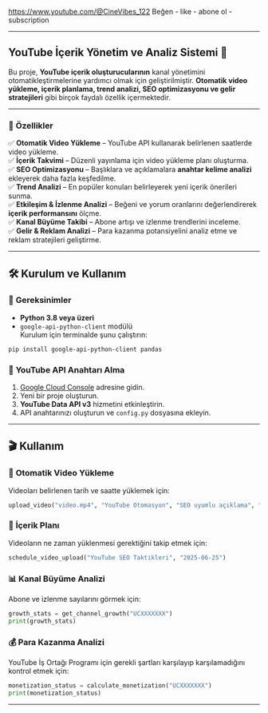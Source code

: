 https://www.youtube.com/@CineVibes_122 Beğen - like - abone ol - subscription

---

## YouTube İçerik Yönetim ve Analiz Sistemi 🚀  

Bu proje, **YouTube içerik oluşturucularının** kanal yönetimini otomatikleştirmelerine yardımcı olmak için geliştirilmiştir. **Otomatik video yükleme, içerik planlama, trend analizi, SEO optimizasyonu ve gelir stratejileri** gibi birçok faydalı özellik içermektedir.

---

### 🚀 **Özellikler**
✅ **Otomatik Video Yükleme** – YouTube API kullanarak belirlenen saatlerde video yükleme.  
✅ **İçerik Takvimi** – Düzenli yayınlama için video yükleme planı oluşturma.  
✅ **SEO Optimizasyonu** – Başlıklara ve açıklamalara **anahtar kelime analizi** ekleyerek daha fazla keşfedilme.  
✅ **Trend Analizi** – En popüler konuları belirleyerek yeni içerik önerileri sunma.  
✅ **Etkileşim & İzlenme Analizi** – Beğeni ve yorum oranlarını değerlendirerek **içerik performansını** ölçme.  
✅ **Kanal Büyüme Takibi** – Abone artışı ve izlenme trendlerini inceleme.  
✅ **Gelir & Reklam Analizi** – Para kazanma potansiyelini analiz etme ve reklam stratejileri geliştirme.  

---

## 🛠 **Kurulum ve Kullanım**
### 📌 **Gereksinimler**
- **Python 3.8 veya üzeri**
- `google-api-python-client` modülü  
Kurulum için terminalde şunu çalıştırın:  
```bash
pip install google-api-python-client pandas
```

### 📌 **YouTube API Anahtarı Alma**
1. [Google Cloud Console](https://console.developers.google.com/) adresine gidin.  
2. Yeni bir proje oluşturun.  
3. **YouTube Data API v3** hizmetini etkinleştirin.  
4. API anahtarınızı oluşturun ve `config.py` dosyasına ekleyin.

---

## 🎬 **Kullanım**
### 🚀 **Otomatik Video Yükleme**
Videoları belirlenen tarih ve saatte yüklemek için:
```python
upload_video("video.mp4", "YouTube Otomasyon", "SEO uyumlu açıklama", "22", ["Python", "YouTube"])
```

### 📅 **İçerik Planı**
Videoların ne zaman yüklenmesi gerektiğini takip etmek için:
```python
schedule_video_upload("YouTube SEO Taktikleri", "2025-06-25")
```

### 📊 **Kanal Büyüme Analizi**
Abone ve izlenme sayılarını görmek için:
```python
growth_stats = get_channel_growth("UCXXXXXXX")
print(growth_stats)
```

### 💰 **Para Kazanma Analizi**
YouTube İş Ortağı Programı için gerekli şartları karşılayıp karşılamadığını kontrol etmek için:
```python
monetization_status = calculate_monetization("UCXXXXXXX")
print(monetization_status)
```

---

